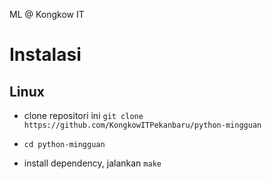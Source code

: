 ML @ Kongkow IT

# Instalasi

Linux
-----

- clone repositori ini `git clone https://github.com/KongkowITPekanbaru/python-mingguan`

- `cd python-mingguan`

- install dependency, jalankan `make`

